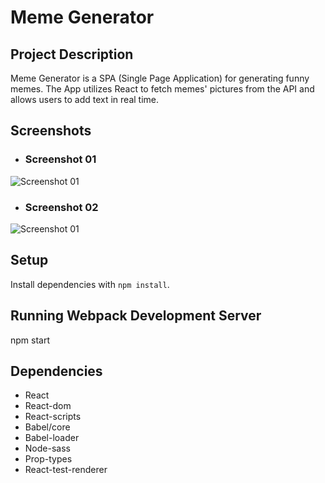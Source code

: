 # Meme Generator

## Project Description

Meme Generator is a SPA (Single Page Application) for generating funny memes. The App utilizes React to fetch memes' pictures from the API and allows users to add text in real time.


## Screenshots


- ### Screenshot 01

![Screenshot 01]()


- ### Screenshot 02

![Screenshot 01]()




## Setup

Install dependencies with `npm install`.

## Running Webpack Development Server

npm start


## Dependencies

- React
- React-dom
- React-scripts
- Babel/core
- Babel-loader
- Node-sass
- Prop-types
- React-test-renderer
